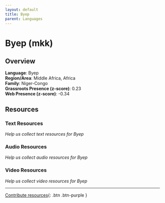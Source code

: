 ```yaml
---
layout: default
title: Byep
parent: Languages
---
```


# Byep (mkk)

## Overview

**Language**: Byep  
**Region/Area**: Middle Africa, Africa  
**Family**: Niger-Congo  
**Grassroots Presence (z-score)**: 0.23  
**Web Presence (z-score)**: -0.34  

## Resources

### Text Resources
*Help us collect text resources for Byep*

### Audio Resources
*Help us collect audio resources for Byep*

### Video Resources
*Help us collect video resources for Byep*

---

[Contribute resources](https://forms.office.com/e/1SfLJx3u1r){: .btn .btn-purple }
